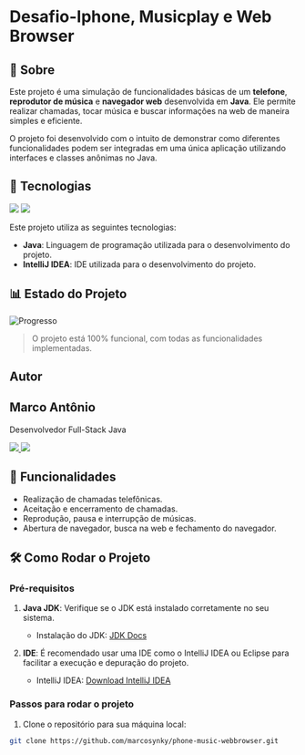 <h1> Desafio-Iphone, Musicplay e Web Browser </h1>

<h2>📖 Sobre</h2>
<p>Este projeto é uma simulação de funcionalidades básicas de um <strong>telefone</strong>, <strong>reprodutor de música</strong> e <strong>navegador web</strong> desenvolvida em <strong>Java</strong>. Ele permite realizar chamadas, tocar música e buscar informações na web de maneira simples e eficiente.</p>

<p>O projeto foi desenvolvido com o intuito de demonstrar como diferentes funcionalidades podem ser integradas em uma única aplicação utilizando interfaces e classes anônimas no Java.</p>

## 🚀 Tecnologias

<div>
  <img src="https://img.shields.io/badge/Java-007396?style=for-the-badge&logo=java&logoColor=white">
  <img src="https://img.shields.io/badge/IntelliJ_IDEA-000000?style=for-the-badge&logo=intellij-idea&logoColor=white">
</div>

<p>Este projeto utiliza as seguintes tecnologias:</p>
<ul>
  <li><strong>Java</strong>: Linguagem de programação utilizada para o desenvolvimento do projeto.</li>
  <li><strong>IntelliJ IDEA</strong>: IDE utilizada para o desenvolvimento do projeto.</li>
</ul>

## 📊 Estado do Projeto

![Progresso](https://img.shields.io/badge/Progresso-100%25-brightgreen?style=for-the-badge&labelColor=000000&color=008000&logo=github)

> O projeto está 100% funcional, com todas as funcionalidades implementadas.

## Autor
<h2>Marco Antônio</h2>

<p>Desenvolvedor Full-Stack Java</p>

<p>
  <a href="https://github.com/marcosynky" target="_blank">
    <img src="https://img.shields.io/badge/GitHub-000000?style=for-the-badge&logo=github&logoColor=white" />
  </a>
<a href="https://www.linkedin.com/in/marco-antônio-developer-fullstack" target="_blank">
    <img src="https://img.shields.io/badge/LinkedIn-0A66C2?style=for-the-badge&logo=linkedin&logoColor=white" />
</a>

</p>

## 📱 Funcionalidades

- Realização de chamadas telefônicas.
- Aceitação e encerramento de chamadas.
- Reprodução, pausa e interrupção de músicas.
- Abertura de navegador, busca na web e fechamento do navegador.

## 🛠️ Como Rodar o Projeto

### Pré-requisitos

1. **Java JDK**: Verifique se o JDK está instalado corretamente no seu sistema.
   - Instalação do JDK: [JDK Docs](https://docs.oracle.com/en/java/javase/)

2. **IDE**: É recomendado usar uma IDE como o IntelliJ IDEA ou Eclipse para facilitar a execução e depuração do projeto.
   - IntelliJ IDEA: [Download IntelliJ IDEA](https://www.jetbrains.com/idea/download/)

### Passos para rodar o projeto

1. Clone o repositório para sua máquina local:

```bash
git clone https://github.com/marcosynky/phone-music-webbrowser.git
